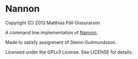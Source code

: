 Nannon
======
Copyright (C) 2013 Matthías Páll Gissurarson

A command line implementation of [Nannon](http://nannon.com/).

Made to satisfy assignment of Steinn Guðmundsson.

Licensed under the GPLv3 License. See LICENSE for details.
